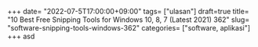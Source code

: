 +++
date= "2022-07-5T17:00:00+09:00"
tags= ["ulasan"]
draft=true
title= "10 Best Free Snipping Tools for Windows 10, 8, 7 (Latest 2021)        362"
slug= "software-snipping-tools-windows-362"
categories= ["software, aplikasi"]
+++
asd

